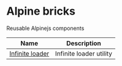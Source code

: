 # Alpine bricks

Reusable Alpinejs components

| Name | Description |
| --- | --- |
| [Infinite loader](doc/infinite_loader) | Infinite loader utility |